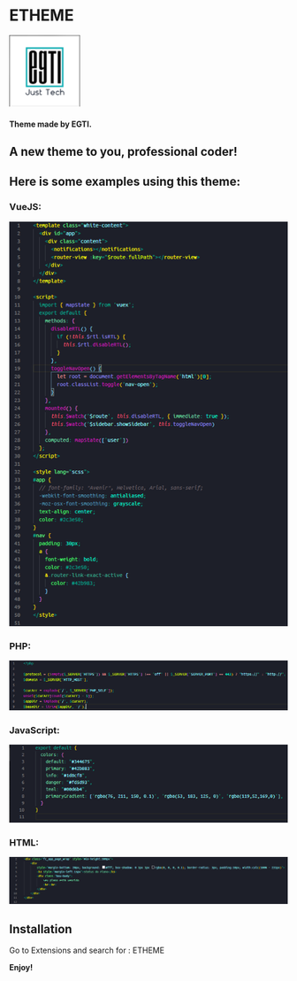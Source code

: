 # ETHEME

![EGTI](/img/EGTI_LOGO.png)
#### Theme made by EGTI.
## A new theme to you, professional coder!

## Here is some examples using this theme:

### VueJS:
![VueJS](/img/vueJS-ETHEME.png)

### PHP:
![PHP](/img/php-ETHEME.png)

### JavaScript:
![JavaScript](/img/js-ETHEME.png)

### HTML:
![JavaScript](/img/HTML-ETHEME.png)

## Installation
Go to Extensions and search for : ETHEME

**Enjoy!**
